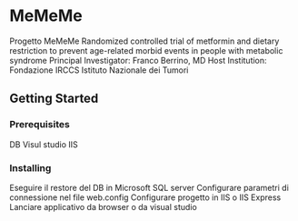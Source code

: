 # MeMeMe
Progetto MeMeMe 
Randomized controlled trial of metformin and dietary restriction to prevent age-related morbid events in people with metabolic syndrome
Principal Investigator: Franco Berrino, MD 
Host Institution: Fondazione IRCCS Istituto Nazionale dei Tumori

## Getting Started

### Prerequisites
DB
Visul studio 
IIS 

### Installing
Eseguire il restore del DB in Microsoft SQL server
Configurare parametri di connessione nel file web.config
Configurare progetto in IIS o IIS Express
Lanciare applicativo da browser o da visual studio



